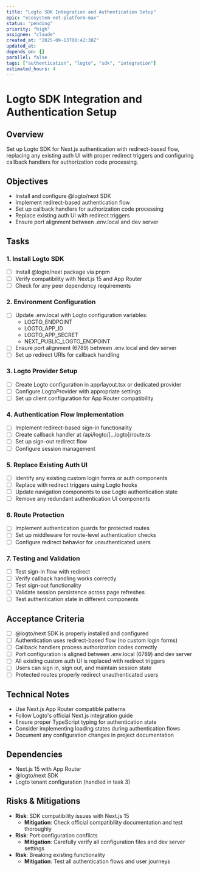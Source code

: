 ```yaml
---
title: "Logto SDK Integration and Authentication Setup"
epic: "ecosystem-net-platform-max"
status: "pending"
priority: "high"
assignee: "claude"
created_at: "2025-09-13T00:42:30Z"
updated_at: 
depends_on: []
parallel: false
tags: ["authentication", "logto", "sdk", "integration"]
estimated_hours: 4
---
```


# Logto SDK Integration and Authentication Setup

## Overview
Set up Logto SDK for Next.js authentication with redirect-based flow, replacing any existing auth UI with proper redirect triggers and configuring callback handlers for authorization code processing.

## Objectives
- Install and configure @logto/next SDK
- Implement redirect-based authentication flow
- Set up callback handlers for authorization code processing
- Replace existing auth UI with redirect triggers
- Ensure port alignment between .env.local and dev server

## Tasks

### 1. Install Logto SDK
- [ ] Install @logto/next package via pnpm
- [ ] Verify compatibility with Next.js 15 and App Router
- [ ] Check for any peer dependency requirements

### 2. Environment Configuration
- [ ] Update .env.local with Logto configuration variables:
  - LOGTO_ENDPOINT
  - LOGTO_APP_ID
  - LOGTO_APP_SECRET
  - NEXT_PUBLIC_LOGTO_ENDPOINT
- [ ] Ensure port alignment (6789) between .env.local and dev server
- [ ] Set up redirect URIs for callback handling

### 3. Logto Provider Setup
- [ ] Create Logto configuration in app/layout.tsx or dedicated provider
- [ ] Configure LogtoProvider with appropriate settings
- [ ] Set up client configuration for App Router compatibility

### 4. Authentication Flow Implementation
- [ ] Implement redirect-based sign-in functionality
- [ ] Create callback handler at /api/logto/[...logto]/route.ts
- [ ] Set up sign-out redirect flow
- [ ] Configure session management

### 5. Replace Existing Auth UI
- [ ] Identify any existing custom login forms or auth components
- [ ] Replace with redirect triggers using Logto hooks
- [ ] Update navigation components to use Logto authentication state
- [ ] Remove any redundant authentication UI components

### 6. Route Protection
- [ ] Implement authentication guards for protected routes
- [ ] Set up middleware for route-level authentication checks
- [ ] Configure redirect behavior for unauthenticated users

### 7. Testing and Validation
- [ ] Test sign-in flow with redirect
- [ ] Verify callback handling works correctly
- [ ] Test sign-out functionality
- [ ] Validate session persistence across page refreshes
- [ ] Test authentication state in different components

## Acceptance Criteria
- [ ] @logto/next SDK is properly installed and configured
- [ ] Authentication uses redirect-based flow (no custom login forms)
- [ ] Callback handlers process authorization codes correctly
- [ ] Port configuration is aligned between .env.local (6789) and dev server
- [ ] All existing custom auth UI is replaced with redirect triggers
- [ ] Users can sign in, sign out, and maintain session state
- [ ] Protected routes properly redirect unauthenticated users

## Technical Notes
- Use Next.js App Router compatible patterns
- Follow Logto's official Next.js integration guide
- Ensure proper TypeScript typing for authentication state
- Consider implementing loading states during authentication flows
- Document any configuration changes in project documentation

## Dependencies
- Next.js 15 with App Router
- @logto/next SDK
- Logto tenant configuration (handled in task 3)

## Risks & Mitigations
- **Risk**: SDK compatibility issues with Next.js 15
  - **Mitigation**: Check official compatibility documentation and test thoroughly
- **Risk**: Port configuration conflicts
  - **Mitigation**: Carefully verify all configuration files and dev server settings
- **Risk**: Breaking existing functionality
  - **Mitigation**: Test all authentication flows and user journeys